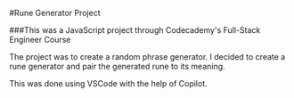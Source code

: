#Rune Generator Project

###This was a JavaScript project through Codecademy's Full-Stack Engineer Course

The project was to create a random phrase generator. I decided to create a rune generator and pair the generated rune to its meaning. 

This was done using VSCode with the help of Copilot.
